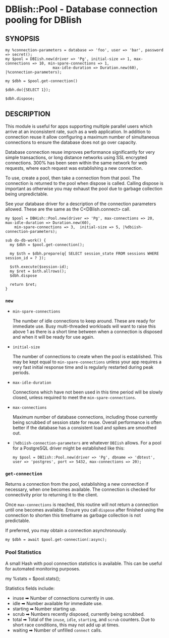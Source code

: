 # DBIish::Pool - Database connection pooling for DBIish #

## SYNOPSIS ##

    my %connection-parameters = database => 'foo', user => 'bar', password => secret();
    my $pool = DBIish.new(driver => 'Pg', initial-size => 1, max-connections => 10, min-spare-connections => 1,
                         max-idle-duration => Duration.new(60), |%connection-parameters);

    my $dbh = $pool.get-connection()

    $dbh.do({SELECT 1});

    $dbh.dispose;


## DESCRIPTION ##

This module is useful for apps supporting multiple parallel users which arrive at an inconsistent rate, such as a
web application. In addition to connection reuse it allow configuring  a maximum number of simultaneous connections to
ensure the database does not go over capacity.

Database connection reuse improves performance significantly for very simple transactions, or
long distance networks using SSL encrypted connections. 300% has been seen within the same network
for web requests, where each request was establishing a new connection.

To use, create a pool, then take a connection from that pool. The connection is returned to the pool when
dispose is called. Calling dispose is important as otherwise you may exhaust the pool due to garbage collection
being unpredictable.

See your database driver for a description of the connection parameters allowed. These are the same as the
C<DBIish.connect> call.

    my $pool = DBHish::Pool.new(driver => 'Pg', max-connections => 20, max-idle-duration => Duration.new(60),
        min-spare-connections => 3,  initial-size => 5, |%dbiish-connection-parameters);

    sub do-db-work() {
      my $dbh = $pool.get-connection();

      my $sth = $dbh.prepare(q{ SELECT session_state FROM sessions WHERE session_id = ? });

      $sth.execute($session-id);
      my $ret = $sth.allrows();
      $dbh.dispose

      return $ret;
    }

### `new` ###

 - `min-spare-connections`
 
   The number of idle connections to keep around. These are ready for immediate use. Busy multi-threaded workloads
   will want to raise this above 1 as there is a short time between when a connection is disposed and when it
   will be ready for use again.

 - `initial-size`

   The number of connections to create when the pool is established. This may be kept equal to `min-spare-connections`
   unless your app requires a very fast initial response time and is regularly restarted during peak periods.
   
 - `max-idle-duration`
 
   Connections which have not been used in this time period will be slowly closed, unless required to meet the 
   `min-spare-connections`.
   
 - `max-connections`
 
   Maximum number of database connections, including those currently being scrubbed of session state for reuse.
   Overall performance is often better if the database has a consistent load and spikes are smoothed out.

 - `|%dbiish-connection-parameters` are whatever `DBIish` allows. For a pool for a PostgreSQL driver might be established
   like this:
 
   ```
   my $pool = DBIish::Pool.new(driver => 'Pg', dbname => 'dbtest', user => 'postgres', port => 5432, max-connections => 20);
   ```

### `get-connection` ###

Returns a connection from the pool, establishing a new connection if necessary, when one becomes available. The
connection is checked for connectivity prior to returning it to the client.

Once `max-connections` is reached, this routine will not return a connection until one becomes available. Ensure you
call `dispose` after finished using the connection to shorten this timeframe as garbage collection is not predictable.

If preferred, you may obtain a connection asynchronously.

    my $dbh = await $pool.get-connection(:async);

### Pool Statistics ###

A small Hash with pool connection statistics is available. This can be useful for automated monitoring purposes.

   my %stats = $pool.stats();

Statistics fields include:
  * inuse ➡ Number of connections currently in use.
  * idle ➡ Number available for immediate use.
  * starting ➡ Number starting up.
  * scrub ➡ Numbers recently disposed, currently being scrubbed.
  * total ➡ Total of the `inuse`, `idle`, `starting`, and `scrub` counters. Due to short race conditions, this may not add up at times.
  * waiting ➡ Number of unfilled `connect` calls.


